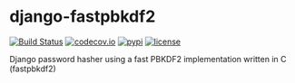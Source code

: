 # django-fastpbkdf2
[![Build Status](https://travis-ci.org/smartfile/django-fastpbkdf2.svg)](https://travis-ci.org/smartfile/django-fastpbkdf2)
[![codecov.io](https://codecov.io/github/smartfile/django-fastpbkdf2/coverage.svg?branch=master)](https://codecov.io/github/smartfile/django-fastpbkdf2?branch=master)
[![pypi](https://img.shields.io/pypi/v/django-fastpbkdf2.svg)](https://pypi.python.org/pypi/django-fastpbkdf2/)
[![license](https://img.shields.io/pypi/l/django-fastpbkdf2.svg)](https://pypi.python.org/pypi/django-fastpbkdf2/)

Django password hasher using a fast PBKDF2 implementation written in C (fastpbkdf2)
